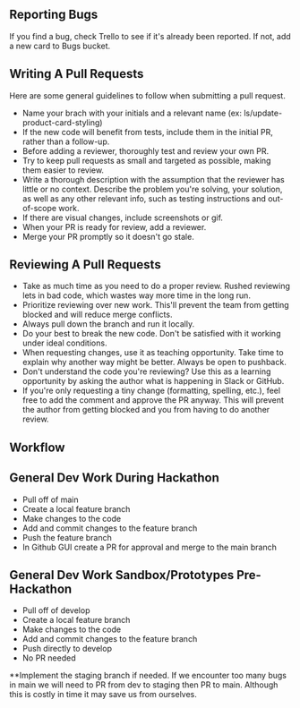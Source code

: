 ## Reporting Bugs

If you find a bug, check Trello to see if it's already been reported. If not, add a new card to Bugs bucket.

## Writing A Pull Requests

Here are some general guidelines to follow when submitting a pull request.

- Name your brach with your initials and a relevant name (ex: ls/update-product-card-styling)
- If the new code will benefit from tests, include them in the initial PR, rather than a follow-up.
- Before adding a reviewer, thoroughly test and review your own PR.
- Try to keep pull requests as small and targeted as possible, making them easier to review.
- Write a thorough description with the assumption that the reviewer has little or no context. Describe the problem you're solving, your solution, as well as any other relevant info, such as testing instructions and out-of-scope work.
- If there are visual changes, include screenshots or gif.
- When your PR is ready for review, add a reviewer.
- Merge your PR promptly so it doesn't go stale.

## Reviewing A Pull Requests

- Take as much time as you need to do a proper review. Rushed reviewing lets in bad code, which wastes way more time in the long run.
- Prioritize reviewing over new work. This'll prevent the team from getting blocked and will reduce merge conflicts.
- Always pull down the branch and run it locally.
- Do your best to break the new code. Don't be satisfied with it working under ideal conditions.
- When requesting changes, use it as teaching opportunity. Take time to explain why another way might be better. Always be open to pushback.
- Don't understand the code you're reviewing? Use this as a learning opportunity by asking the author what is happening in Slack or GitHub.
- If you're only requesting a tiny change (formatting, spelling, etc.), feel free to add the comment and approve the PR anyway. This will prevent the author from getting blocked and you from having to do another review.

## Workflow

## General Dev Work During Hackathon

- Pull off of main
- Create a local feature branch
- Make changes to the code
- Add and commit changes to the feature branch
- Push the feature branch
- In Github GUI create a PR for approval and merge to the main branch

## General Dev Work Sandbox/Prototypes Pre-Hackathon

- Pull off of develop
- Create a local feature branch
- Make changes to the code
- Add and commit changes to the feature branch
- Push directly to develop
- No PR needed

\*\*Implement the staging branch if needed. If we encounter too many bugs in main we will need to PR from dev to staging then PR to main. Although this is costly in time it may save us from ourselves.
